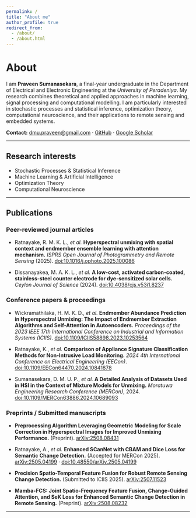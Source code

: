 ```yaml
---
permalink: /
title: "About me"
author_profile: true
redirect_from: 
  - /about/
  - /about.html
---
```


# About

I am **Praveen Sumanasekara**, a final-year undergraduate in the Department of Electrical and Electronic Engineering at the *University of Peradeniya*. My research combines theoretical and applied approaches in machine learning, signal processing and computational modelling. I am particularly interested in stochastic processes and statistical inference, optimization theory, computational neuroscience, and their applications to remote sensing and embedded systems.

**Contact:** dmu.praveen@gmail.com · [GitHub](https://github.com/DMUPraveen) · [Google Scholar](https://scholar.google.com/citations?user=zYXh3WoAAAAJ&hl=en)

---

## Research interests
- Stochastic Processes & Statistical Inference  
- Machine Learning & Artificial Intelligence  
- Optimization Theory  
- Computational Neuroscience  

---

## Publications

### Peer-reviewed journal articles
- Ratnayake, R. M. K. L., *et al.* **Hyperspectral unmixing with spatial context and endmember ensemble learning with attention mechanism.** *ISPRS Open Journal of Photogrammetry and Remote Sensing* (2025). [doi:10.1016/j.ophoto.2025.100086](https://doi.org/10.1016/j.ophoto.2025.100086)

- Dissanayakea, M. A. K. L., *et al.* **A low-cost, activated carbon-coated, stainless-steel counter electrode for dye-sensitized solar cells.** *Ceylon Journal of Science* (2024). [doi:10.4038/cjs.v53i1.8237](http://dx.doi.org/10.4038/cjs.v53i1.8237)

### Conference papers & proceedings
- Wickramathilaka, H. M. K. D., *et al.* **Endmember Abundance Prediction in Hyperspectral Unmixing: The Impact of Endmember Extraction Algorithms and Self-Attention in Autoencoders.** *Proceedings of the 2023 IEEE 17th International Conference on Industrial and Information Systems (ICIIS)*. [doi:10.1109/ICIIS58898.2023.10253564](https://doi.org/10.1109/ICIIS58898.2023.10253564)

- Ratnayake, K., *et al.* **Comparison of Appliance Signature Classification Methods for Non-Intrusive Load Monitoring.** *2024 4th International Conference on Electrical Engineering (EECon)*. [doi:10.1109/EECon64470.2024.10841878](https://doi.org/10.1109/EECon64470.2024.10841878)

- Sumanasekara, D. M. U. P., *et al.* **A Detailed Analysis of Datasets Used in HSI in the Context of Mixture Models for Unmixing.** *Moratuwa Engineering Research Conference (MERCon)*, 2024. [doi:10.1109/MERCon63886.2024.10689093](https://doi.org/10.1109/MERCon63886.2024.10689093)

### Preprints / Submitted manuscripts

- **Preprocessing Algorithm Leveraging Geometric Modeling for Scale Correction in Hyperspectral Images for Improved Unmixing Performance.** (Preprint). [arXiv:2508.08431](https://arxiv.org/abs/2508.08431)

- Ratnayake, A., *et al.* **Enhanced SCanNet with CBAM and Dice Loss for Semantic Change Detection.** (Accepted for MERCon 2025). [arXiv:2505.04199](https://arxiv.org/abs/2505.04199) · [doi:10.48550/arXiv.2505.04199](https://doi.org/10.48550/arXiv.2505.04199)

- **Precision Spatio-Temporal Feature Fusion for Robust Remote Sensing Change Detection.** (Submitted to ICIIS 2025). [arXiv:2507.11523](https://arxiv.org/abs/2507.11523)

- **Mamba-FCS: Joint Spatio-Frequency Feature Fusion, Change-Guided Attention, and SeK Loss for Enhanced Semantic Change Detection in Remote Sensing.** (Preprint). [arXiv:2508.08232](https://arxiv.org/abs/2508.08232)

---
